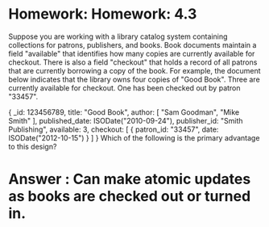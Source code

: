 # Homework: Homework: 4.3

Suppose you are working with a library catalog system containing collections for patrons, publishers, and books. Book documents maintain a field "available" that identifies how many copies are currently available for checkout. There is also a field "checkout" that holds a record of all patrons that are currently borrowing a copy of the book. For example, the document below indicates that the library owns four copies of "Good Book". Three are currently available for checkout. One has been checked out by patron "33457".

{
    _id: 123456789,
    title: "Good Book",
    author: [ "Sam Goodman", "Mike Smith" ],
    published_date: ISODate("2010-09-24"),
    publisher_id: "Smith Publishing",
    available: 3,
    checkout: [ { patron_id: "33457", date: ISODate("2012-10-15") } ]
}
Which of the following is the primary advantage to this design?

# Answer :  Can make atomic updates as books are checked out or turned in.

